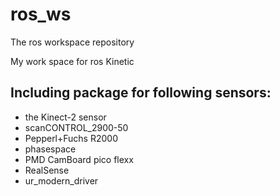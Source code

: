 # ros_ws
The ros workspace repository

My work space for ros Kinetic

## Including package for following sensors:
  - the Kinect-2 sensor
  - scanCONTROL_2900-50
  - Pepperl+Fuchs R2000
  - phasespace
  - PMD CamBoard pico flexx
  - RealSense
  - ur_modern_driver
